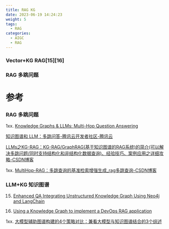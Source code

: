 ```yaml
---
title: RAG KG
date: 2023-06-19 14:24:23
weight: 5
tags:
  - RAG
categories:
  - AIGC  
  - RAG
---
```


<p></p>
<!-- more -->

### Vector+KG RAG[15][16]

### RAG 多跳问题


# 参考
###  RAG 多跳问题
1xx. [Knowledge Graphs & LLMs: Multi-Hop Question Answering](https://neo4j.com/developer-blog/knowledge-graphs-llms-multi-hop-question-answering/)

[知识图谱和 LLM：多跳问答-腾讯云开发者社区-腾讯云](https://cloud.tencent.com.cn/developer/article/2409038)

[LLMs之KG-RAG：KG-RAG/GraphRAG(基于知识图谱的RAG系统)的简介(可以解决多跳问题/同时支持结构化和非结构化数据查询)、经验技巧、案例应用之详细攻略-CSDN博客](https://blog.csdn.net/qq_41185868/article/details/138514051)

1xx. [MultiHop-RAG：多跳查询的基准检索增强生成_rag多跳查询-CSDN博客](https://blog.csdn.net/qq_36931982/article/details/139118215)

### LLM+KG  知识图谱
15. [Enhanced QA Integrating Unstructured Knowledge Graph Using Neo4j and LangChain](https://neo4j.com/developer-blog/unstructured-knowledge-graph-neo4j-langchain/)  

16. [Using a Knowledge Graph to implement a DevOps RAG application](https://blog.langchain.dev/using-a-knowledge-graph-to-implement-a-devops-rag-application/)


1xx. [大模型辅助图谱构建的4个策略对比：兼看大模型与知识图谱结合的3个综述 ](https://mp.weixin.qq.com/s/buV1j4DtDiVavtGCJIsedQ)